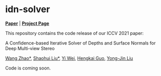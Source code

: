 # idn-solver
[**Paper**](https://openaccess.thecvf.com/content/ICCV2021/papers/Zhao_A_Confidence-Based_Iterative_Solver_of_Depths_and_Surface_Normals_for_ICCV_2021_paper.pdf) | [**Project Page**](http://b1ueber2y.me/projects/IDN-Solver//) <br>


This repository contains the code release of our ICCV 2021 paper:

A Confidence-based Iterative Solver of Depths and Surface Normals for Deep Multi-view Stereo 

[Wang Zhao*](https://github.com/thuzhaowang), [Shaohui Liu*](http://b1ueber2y.me/), [Yi Wei](https://weiyithu.github.io/), [Hengkai Guo](https://github.com/guohengkai), [Yong-Jin Liu](https://cg.cs.tsinghua.edu.cn/people/~Yongjin/Yongjin.htm)
  
Code is coming soon.
